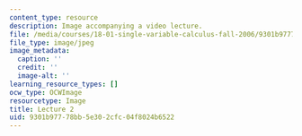 ```yaml
---
content_type: resource
description: Image accompanying a video lecture.
file: /media/courses/18-01-single-variable-calculus-fall-2006/9301b97778bb5e302cfc04f8024b6522_lec02.jpg
file_type: image/jpeg
image_metadata:
  caption: ''
  credit: ''
  image-alt: ''
learning_resource_types: []
ocw_type: OCWImage
resourcetype: Image
title: Lecture 2
uid: 9301b977-78bb-5e30-2cfc-04f8024b6522
---
```

